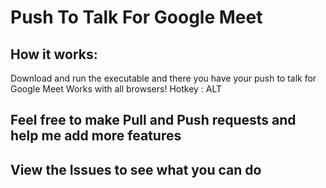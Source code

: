# Push To Talk For Google Meet

## How it works:
Download and run the executable and there you have your push to talk for Google Meet
Works with all browsers!
Hotkey : ALT

## Feel free to make Pull and Push requests and help me add more features
## View the Issues to see what you can do
